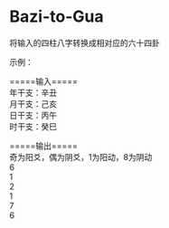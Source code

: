 # Bazi-to-Gua
将输入的四柱八字转换成相对应的六十四卦
  
  
示例：
  
  
=====输入=====  
年干支：辛丑  
月干支：己亥  
日干支：丙午  
时干支：癸巳  
  
    
=====输出=====  
奇为阳爻，偶为阴爻，1为阳动，8为阴动  
6  
1  
2  
1  
7  
6  
